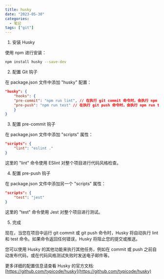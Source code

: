 ```yaml
---
title: husky
date: "2023-05-30"
categories:
  - 笔记
tags: ["git"]
---
```



1. 安装 Husky

使用 npm 进行安装：

```bash
npm install husky --save-dev
```

2. 配置 Git 钩子

在 package.json 文件中添加 "husky" 配置：

```json
"husky": {
    "hooks": {
    "pre-commit": "npm run lint", // 在执行 git commit 命令时，会执行 npm run lint 命令
    "pre-push": "npm run test" // 在执行 git push 命令时，会执行 npm run test 命令
    }
}
```

3. 配置 pre-commit 钩子

在 package.json 文件中添加 "scripts" 属性：

```json
"scripts": {
    "lint": "eslint ."
}
```

这里的 "lint" 命令使用 ESlint 对整个项目进行代码风格检查。

4. 配置 pre-push 钩子

在 package.json 文件中添加另一个 "scripts" 属性：

```json
"scripts": {
    "test": "jest"
}
```

这里的 "test" 命令使用 Jest 对整个项目进行测试。

5. 完成

现在，当您在项目中运行 git commit 或 git push 命令时，Husky 将自动执行 lint 和 test 命令。如果命令返回任何错误，Husky 将阻止您的提交或推送。

您可以使用 Husky 的其他功能来执行其他任务，例如在 commit 或 push 之前自动发布代码，或在代码风格测试失败时发送电子邮件等。

更多详细的配置信息请查看 Husky 的官方文档: [https://github.com/typicode/husky](https://github.com/typicode/husky)
